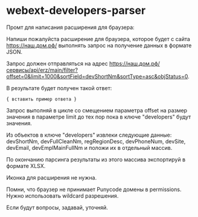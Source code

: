 # webext-developers-parser

Промт для написания расширения для браузера:

Напиши пожалуйста расширение для браузера, которое будет с сайта https://наш.дом.рф/ выполнять запрос на получение данных в формате JSON.

Запрос должен отправляться на адрес https://наш.дом.рф/сервисы/api/erz/main/filter?offset=0&limit=1000&sortField=devShortNm&sortType=asc&objStatus=0.

В результате будет получен такой ответ:
```
{ вставить пример ответа }
```
Запрос выполняй в цикле со смещением параметра offset на размер значения в параметре limit до тех пор пока в ключе "developers" будут значения.

Из объектов в ключе "developers" извлеки следующие данные: devShortNm, devFullCleanNm, regRegionDesc, devPhoneNum, devSite, devEmail, devEmplMainFullNm и положи их в отдельный массив.

По окончанию парсинга результаты из этого массива экспортируй в формате XLSX.

Иконка для расширения не нужна.

Помни, что браузер не принимает Punycode домены в permissions. Нужно использовать wildcard разрешения.

Если будут вопросы, задавай, уточняй.
